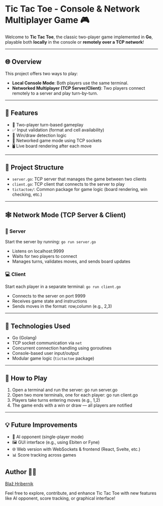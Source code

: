 # Tic Tac Toe - Console & Network Multiplayer Game 🎮

Welcome to **Tic Tac Toe**, the classic two-player game implemented in **Go**, playable both **locally** in the console or **remotely over a TCP network**!

---

## 🌐 Overview

This project offers two ways to play:
- **Local Console Mode**: Both players use the same terminal.
- **Networked Multiplayer (TCP Server/Client)**: Two players connect remotely to a server and play turn-by-turn.

---

## 🚀 Features

- 👥 Two-player turn-based gameplay  
- ✅ Input validation (format and cell availability)  
- 🎯 Win/draw detection logic  
- 📡 Networked game mode using TCP sockets  
- 🖥️ Live board rendering after each move

---

## 🧱 Project Structure

- `server.go`: TCP server that manages the game between two clients  
- `client.go`: TCP client that connects to the server to play  
- `tictactoe/`: Common package for game logic (board rendering, win checking, etc.)

---

## 🕸️ Network Mode (TCP Server & Client)

### 🔌 Server

Start the server by running: `go run server.go`
- Listens on localhost:9999
- Waits for two players to connect
- Manages turns, validates moves, and sends board updates

### 💻 Client

Start each player in a separate terminal: `go run client.go`
- Connects to the server on port 9999
- Receives game state and instructions
- Sends moves in the format: row,column (e.g., 2,3)

---

## 🧠 Technologies Used
- Go (Golang)
- TCP socket communication via `net`
- Concurrent connection handling using goroutines
- Console-based user input/output
- Modular game logic (`tictactoe` package)

---

## 📝 How to Play

1. Open a terminal and run the server: go run server.go
2. Open two more terminals, one for each player: go run client.go
3. Players take turns entering moves (e.g., 1,2)
4. The game ends with a win or draw — all players are notified

---

## 💡 Future Improvements
- 🤖 AI opponent (single-player mode)
- 🖼️ GUI interface (e.g., using Ebiten or Fyne)
- 🌐 Web version with WebSockets & frontend (React, Svelte, etc.)
- 📊 Score tracking across games



## Author 🧑‍💻

[Blaž Hribernik](https://github.com/HribernikBlaz)

Feel free to explore, contribute, and enhance Tic Tac Toe with new features like AI opponent, score tracking, or graphical interface!

